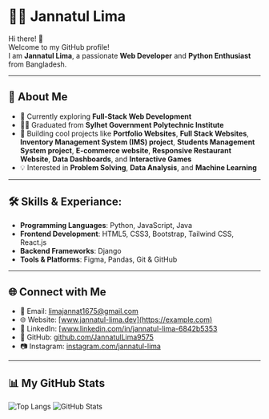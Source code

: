 # 👩‍💻 Jannatul Lima  

Hi there! 👋  
Welcome to my GitHub profile!  
I am **Jannatul Lima**, a passionate **Web Developer** and **Python Enthusiast** from Bangladesh.

---

## 🚀 About Me  

- 🌱 Currently exploring **Full-Stack Web Development**  
- 👩‍🎓 Graduated from **Sylhet Government Polytechnic Institute**  
- 💼 Building cool projects like **Portfolio Websites**, **Full Stack Websites**, **Inventory Management System (IMS) project**, **Students Management System project**, **E-commerce website**, **Responsive Restaurant Website**, **Data Dashboards**, and **Interactive Games**  
- 💡 Interested in **Problem Solving**, **Data Analysis**, and **Machine Learning**  

---

## 🛠️ Skills & Experiance: 
- **Programming Languages**: Python, JavaScript, Java  
- **Frontend Development**: HTML5, CSS3, Bootstrap, Tailwind CSS, React.js  
- **Backend Frameworks**: Django  
- **Tools & Platforms**: Figma, Pandas, Git & GitHub  

---

## 🌐 Connect with Me  
- 📧 Email: [limajannat1675@gmail.com](mailto:limajannat1675@gmail.com)  
- 🌐 Website: [www.jannatul-lima.dev](https://example.com)  
- 💼 LinkedIn: [www.linkedin.com/in/jannatul-lima-6842b5353
- 🖤 GitHub: [github.com/JannatulLima9575](https://github.com/JannatulLima9575)  
- 📷 Instagram: [instagram.com/jannatul-lima](https://www.instagram.com/roselune_1675/)  

---

## 📊 My GitHub Stats  
![Top Langs](https://github-readme-stats.vercel.app/api/top-langs/?username=JannatulLima9575&layout=compact&theme=radical)     ![GitHub Stats](https://github-readme-stats.vercel.app/api?username=JannatulLima9575&show_icons=true&theme=tokyonight)  
 
